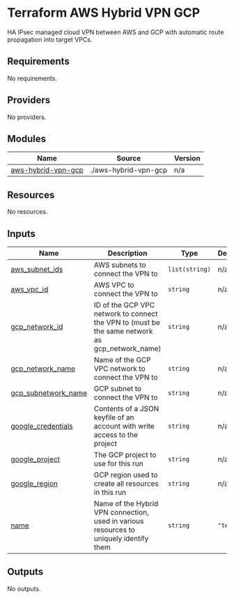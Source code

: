# Terraform AWS Hybrid VPN GCP

HA IPsec managed cloud VPN between AWS and GCP with automatic route propagation into target VPCs.

<!-- BEGIN_TF_DOCS -->
## Requirements

No requirements.

## Providers

No providers.

## Modules

| Name | Source | Version |
|------|--------|---------|
| <a name="module_aws-hybrid-vpn-gcp"></a> [aws-hybrid-vpn-gcp](#module\_aws-hybrid-vpn-gcp) | ./aws-hybrid-vpn-gcp | n/a |

## Resources

No resources.

## Inputs

| Name | Description | Type | Default | Required |
|------|-------------|------|---------|:--------:|
| <a name="input_aws_subnet_ids"></a> [aws\_subnet\_ids](#input\_aws\_subnet\_ids) | AWS subnets to connect the VPN to | `list(string)` | n/a | yes |
| <a name="input_aws_vpc_id"></a> [aws\_vpc\_id](#input\_aws\_vpc\_id) | AWS VPC to connect the VPN to | `string` | n/a | yes |
| <a name="input_gcp_network_id"></a> [gcp\_network\_id](#input\_gcp\_network\_id) | ID of the GCP VPC network to connect the VPN to (must be the same network as gcp\_network\_name) | `string` | n/a | yes |
| <a name="input_gcp_network_name"></a> [gcp\_network\_name](#input\_gcp\_network\_name) | Name of the GCP VPC network to connect the VPN to | `string` | n/a | yes |
| <a name="input_gcp_subnetwork_name"></a> [gcp\_subnetwork\_name](#input\_gcp\_subnetwork\_name) | GCP subnet to connect the VPN to | `string` | n/a | yes |
| <a name="input_google_credentials"></a> [google\_credentials](#input\_google\_credentials) | Contents of a JSON keyfile of an account with write access to the project | `string` | n/a | yes |
| <a name="input_google_project"></a> [google\_project](#input\_google\_project) | The GCP project to use for this run | `string` | n/a | yes |
| <a name="input_google_region"></a> [google\_region](#input\_google\_region) | GCP region used to create all resources in this run | `string` | n/a | yes |
| <a name="input_name"></a> [name](#input\_name) | Name of the Hybrid VPN connection, used in various resources to uniquely identify them | `string` | `"test"` | no |

## Outputs

No outputs.
<!-- END_TF_DOCS -->

